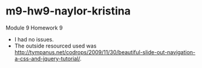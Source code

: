 # m9-hw9-naylor-kristina
Module 9 Homework 9
- I had no issues.
- The outside resourced used was http://tympanus.net/codrops/2009/11/30/beautiful-slide-out-navigation-a-css-and-jquery-tutorial/.
